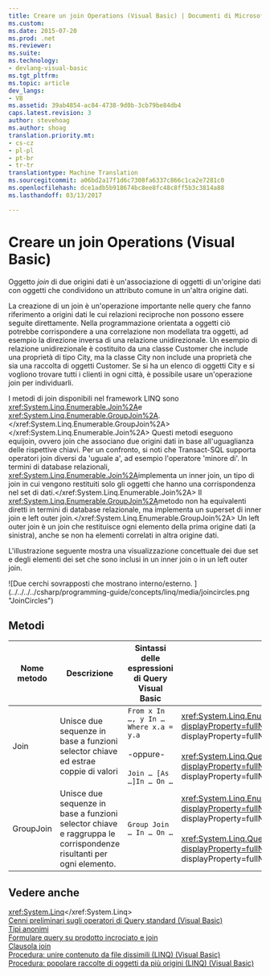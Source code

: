 ```yaml
---
title: Creare un join Operations (Visual Basic) | Documenti di Microsoft
ms.custom: 
ms.date: 2015-07-20
ms.prod: .net
ms.reviewer: 
ms.suite: 
ms.technology:
- devlang-visual-basic
ms.tgt_pltfrm: 
ms.topic: article
dev_langs:
- VB
ms.assetid: 39ab4854-ac84-4738-9d0b-3cb79be84db4
caps.latest.revision: 3
author: stevehoag
ms.author: shoag
translation.priority.mt:
- cs-cz
- pl-pl
- pt-br
- tr-tr
translationtype: Machine Translation
ms.sourcegitcommit: a06bd2a17f1d6c7308fa6337c866c1ca2e7281c0
ms.openlocfilehash: dce1adb5b918674bc8ee8fc48c8ff5b3c3814a88
ms.lasthandoff: 03/13/2017

---
```

# <a name="join-operations-visual-basic"></a>Creare un join Operations (Visual Basic)
Oggetto *join* di due origini dati è un'associazione di oggetti di un'origine dati con oggetti che condividono un attributo comune in un'altra origine dati.  
  
 La creazione di un join è un'operazione importante nelle query che fanno riferimento a origini dati le cui relazioni reciproche non possono essere seguite direttamente. Nella programmazione orientata a oggetti ciò potrebbe corrispondere a una correlazione non modellata tra oggetti, ad esempio la direzione inversa di una relazione unidirezionale. Un esempio di relazione unidirezionale è costituito da una classe Customer che include una proprietà di tipo City, ma la classe City non include una proprietà che sia una raccolta di oggetti Customer. Se si ha un elenco di oggetti City e si vogliono trovare tutti i clienti in ogni città, è possibile usare un'operazione join per individuarli.  
  
 I metodi di join disponibili nel framework LINQ sono <xref:System.Linq.Enumerable.Join%2A>e <xref:System.Linq.Enumerable.GroupJoin%2A>.</xref:System.Linq.Enumerable.GroupJoin%2A> </xref:System.Linq.Enumerable.Join%2A> Questi metodi eseguono equijoin, ovvero join che associano due origini dati in base all'uguaglianza delle rispettive chiavi. Per un confronto, si noti che Transact-SQL supporta operatori join diversi da 'uguale a', ad esempio l'operatore 'minore di'. In termini di database relazionali, <xref:System.Linq.Enumerable.Join%2A>implementa un inner join, un tipo di join in cui vengono restituiti solo gli oggetti che hanno una corrispondenza nel set di dati.</xref:System.Linq.Enumerable.Join%2A> Il <xref:System.Linq.Enumerable.GroupJoin%2A>metodo non ha equivalenti diretti in termini di database relazionale, ma implementa un superset di inner join e left outer join.</xref:System.Linq.Enumerable.GroupJoin%2A> Un left outer join è un join che restituisce ogni elemento della prima origine dati (a sinistra), anche se non ha elementi correlati in altra origine dati.  
  
 L'illustrazione seguente mostra una visualizzazione concettuale dei due set e degli elementi dei set che sono inclusi in un inner join o in un left outer join.  
  
 ![Due cerchi sovrapposti che mostrano interno/esterno. ] (../../../../csharp/programming-guide/concepts/linq/media/joincircles.png "JoinCircles")  
  
## <a name="methods"></a>Metodi  
  
|Nome metodo|Descrizione|Sintassi delle espressioni di Query Visual Basic|Altre informazioni|  
|-----------------|-----------------|------------------------------------------|----------------------|  
|Join|Unisce due sequenze in base a funzioni selector chiave ed estrae coppie di valori|`From x In …, y In … Where x.a = y.a`<br /><br /> -oppure-<br /><br /> `Join … [As …]In … On …`|<xref:System.Linq.Enumerable.Join%2A?displayProperty=fullName></xref:System.Linq.Enumerable.Join%2A?displayProperty=fullName><br /><br /> <xref:System.Linq.Queryable.Join%2A?displayProperty=fullName></xref:System.Linq.Queryable.Join%2A?displayProperty=fullName>|  
|GroupJoin|Unisce due sequenze in base a funzioni selector chiave e raggruppa le corrispondenze risultanti per ogni elemento.|`Group Join … In … On …`|<xref:System.Linq.Enumerable.GroupJoin%2A?displayProperty=fullName></xref:System.Linq.Enumerable.GroupJoin%2A?displayProperty=fullName><br /><br /> <xref:System.Linq.Queryable.GroupJoin%2A?displayProperty=fullName></xref:System.Linq.Queryable.GroupJoin%2A?displayProperty=fullName>|  
  
## <a name="see-also"></a>Vedere anche  
 <xref:System.Linq></xref:System.Linq>   
 [Cenni preliminari sugli operatori di Query standard (Visual Basic)](../../../../visual-basic/programming-guide/concepts/linq/standard-query-operators-overview.md)   
 [Tipi anonimi](../../../../visual-basic/programming-guide/language-features/objects-and-classes/anonymous-types.md)   
 [Formulare query su prodotto incrociato e join](http://msdn.microsoft.com/library/d8072ede-0521-4670-9bec-1778ceeb875b)   
 [Clausola join](../../../../visual-basic/language-reference/queries/join-clause.md)   
 [Procedura: unire contenuto da file dissimili (LINQ) (Visual Basic)](../../../../visual-basic/programming-guide/concepts/linq/how-to-join-content-from-dissimilar-files-linq.md)   
 [Procedura: popolare raccolte di oggetti da più origini (LINQ) (Visual Basic)](../../../../visual-basic/programming-guide/concepts/linq/how-to-populate-object-collections-from-multiple-sources-linq.md)
